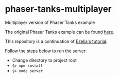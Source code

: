 # phaser-tanks-multiplayer
Multiplayer version of Phaser Tanks example

The original Phaser Tanks example can be found [here](http://examples.phaser.io/_site/view_full.html?d=games&f=tanks.js&t=tanks).

This repository is a continuation of [Ezelia's tutorial](http://ezelia.com/2014/tutorial-creating-basic-multiplayer-game-phaser-eureca-io).

Follow the steps below to run the server:
* Change directory to project root
* `$> npm install`
* `$> node server`
